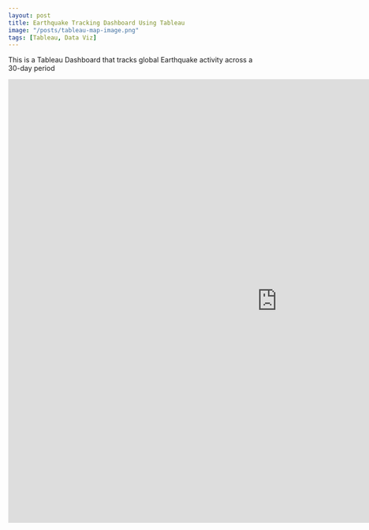 ```yaml
---
layout: post
title: Earthquake Tracking Dashboard Using Tableau
image: "/posts/tableau-map-image.png"
tags: [Tableau, Data Viz]
---
```

This is a Tableau Dashboard that tracks global Earthquake activity across a 30-day period
<iframe seamless frameborder="0" src="https://public.tableau.com/views/DSIEarthquakeDashboard_17122622204750/EarthquakeTracker?:embed=yes&:display_count=yes&:showVizHome=no" width = '1090' height = '900'></iframe>
